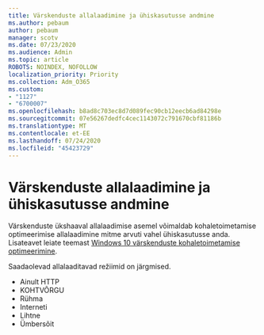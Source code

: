 ```yaml
---
title: Värskenduste allalaadimine ja ühiskasutusse andmine
ms.author: pebaum
author: pebaum
manager: scotv
ms.date: 07/23/2020
ms.audience: Admin
ms.topic: article
ROBOTS: NOINDEX, NOFOLLOW
localization_priority: Priority
ms.collection: Adm_O365
ms.custom:
- "1127"
- "6700007"
ms.openlocfilehash: b8ad8c703ec8d7d089fec90cb12eecb6ad84298e
ms.sourcegitcommit: 07e56267dedfc4cec1143072c791670cbf81186b
ms.translationtype: MT
ms.contentlocale: et-EE
ms.lasthandoff: 07/24/2020
ms.locfileid: "45423729"
---
```

# <a name="download-and-share-updates"></a>Värskenduste allalaadimine ja ühiskasutusse andmine

Värskenduste ükshaaval allalaadimise asemel võimaldab kohaletoimetamise optimeerimise allalaadimine mitme arvuti vahel ühiskasutusse anda. Lisateavet leiate teemast [Windows 10 värskenduste kohaletoimetamise optimeerimine](https://docs.microsoft.com/windows/deployment/update/waas-delivery-optimization).  

Saadaolevad allalaaditavad režiimid on järgmised.  
- Ainult HTTP  
- KOHTVÕRGU  
- Rühma  
- Interneti  
- Lihtne  
- Ümbersõit
